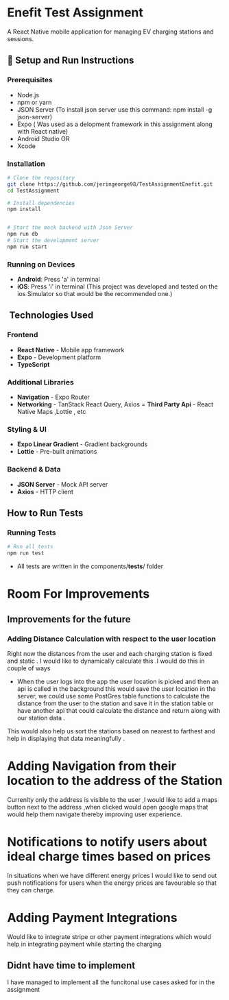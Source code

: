 # Enefit Test Assignment

A React Native mobile application for managing EV charging stations and sessions.

## 🚀 Setup and Run Instructions

### Prerequisites
- Node.js 
- npm or yarn
- JSON Server (To install json server use this command: npm install -g json-server)
- Expo ( Was used as a delopment framework in this assignment along with React native)
- Android Studio 
 OR
- Xcode 

### Installation
```bash
# Clone the repository
git clone https://github.com/jeringeorge98/TestAssignmentEnefit.git
cd TestAssignment

# Install dependencies
npm install


# Start the mock backend with Json Server
npm run db 
# Start the development server
npm run start
```

### Running on Devices
- **Android**: Press 'a' in terminal 
- **iOS**: Press 'i' in terminal 
(This project was developed and tested on the ios Simulator so that would be the recommended one.)



## ️ Technologies Used

### Frontend
- **React Native** - Mobile app framework
- **Expo** - Development platform 
- **TypeScript** 

### Additional Libraries
- **Navigation** - Expo Router
- **Networking** - TanStack React Query, Axios
= **Third Party Api** - React Native Maps ,Lottie , etc


### Styling & UI
- **Expo Linear Gradient** - Gradient backgrounds
- **Lottie** - Pre-built animations

### Backend & Data
- **JSON Server** - Mock API server
- **Axios** - HTTP client

##  How to Run Tests

### Running Tests
```bash
# Run all tests
npm run test
```
- All tests are written in the components/__tests__/ folder 

# Room For Improvements


## Improvements for the future
 
### Adding Distance Calculation with respect to the user location

Right now the distances from the user and each charging station is fixed and static . I would like to dynamically calculate this .I would do this in couple of ways 
- When the user logs into the app the user location is picked and then an api is called in the background this would save the user location in the server, we could use some PostGres table functions to calculate the distance from the user to the station and save it in the station table or have another api that could calculate the distance and return along with our station data .

This would also help us sort the stations based on nearest to farthest and help in displaying that data meaningfully . 

# Adding Navigation from their location to the address of the Station

Currenlty only the address is visible to the user ,I would like to add a maps button next to the address ,when clicked would open google maps that would help them navigate thereby improving user experience.

# Notifications to notify users about ideal charge times based on prices

In situations when we have different energy prices I would like to send out push notifications for users when the energy prices are favourable so that they can charge.

# Adding Payment Integrations
Would like to integrate stripe or other payment integrations which would help in integrating payment while starting the charging 

## Didnt have time to implement
I have managed to implement all the funcitonal use cases asked  for in the assignment

